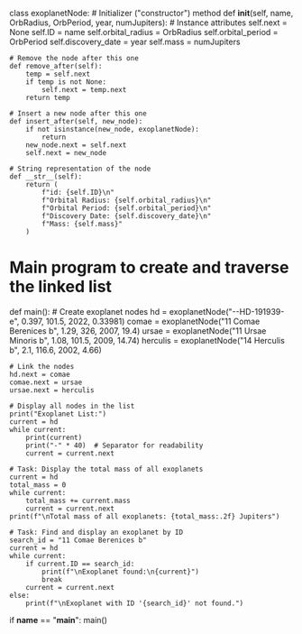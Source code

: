 class exoplanetNode:
    # Initializer ("constructor") method
    def __init__(self, name, OrbRadius, OrbPeriod, year, numJupiters):
        # Instance attributes
        self.next = None
        self.ID = name
        self.orbital_radius = OrbRadius
        self.orbital_period = OrbPeriod
        self.discovery_date = year
        self.mass = numJupiters

    # Remove the node after this one
    def remove_after(self):
        temp = self.next
        if temp is not None:
            self.next = temp.next
        return temp

    # Insert a new node after this one
    def insert_after(self, new_node):
        if not isinstance(new_node, exoplanetNode):
            return
        new_node.next = self.next
        self.next = new_node

    # String representation of the node
    def __str__(self):
        return (
            f"id: {self.ID}\n"
            f"Orbital Radius: {self.orbital_radius}\n"
            f"Orbital Period: {self.orbital_period}\n"
            f"Discovery Date: {self.discovery_date}\n"
            f"Mass: {self.mass}"
        )

# Main program to create and traverse the linked list
def main():
    # Create exoplanet nodes
    hd = exoplanetNode("--HD-191939-e", 0.397, 101.5, 2022, 0.33981)
    comae = exoplanetNode("11 Comae Berenices b", 1.29, 326, 2007, 19.4)
    ursae = exoplanetNode("11 Ursae Minoris b", 1.08, 101.5, 2009, 14.74)
    herculis = exoplanetNode("14 Herculis b", 2.1, 116.6, 2002, 4.66)

    # Link the nodes
    hd.next = comae
    comae.next = ursae
    ursae.next = herculis

    # Display all nodes in the list
    print("Exoplanet List:")
    current = hd
    while current:
        print(current)
        print("-" * 40)  # Separator for readability
        current = current.next

    # Task: Display the total mass of all exoplanets
    current = hd
    total_mass = 0
    while current:
        total_mass += current.mass
        current = current.next
    print(f"\nTotal mass of all exoplanets: {total_mass:.2f} Jupiters")

    # Task: Find and display an exoplanet by ID
    search_id = "11 Comae Berenices b"
    current = hd
    while current:
        if current.ID == search_id:
            print(f"\nExoplanet found:\n{current}")
            break
        current = current.next
    else:
        print(f"\nExoplanet with ID '{search_id}' not found.")

if __name__ == "__main__":
    main()
